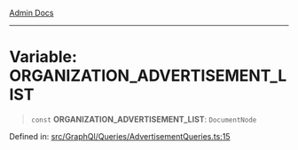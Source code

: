 [Admin Docs](/)

---

# Variable: ORGANIZATION_ADVERTISEMENT_LIST

> `const` **ORGANIZATION_ADVERTISEMENT_LIST**: `DocumentNode`

Defined in: [src/GraphQl/Queries/AdvertisementQueries.ts:15](https://github.com/PalisadoesFoundation/talawa-admin/blob/main/src/GraphQl/Queries/AdvertisementQueries.ts#L15)
